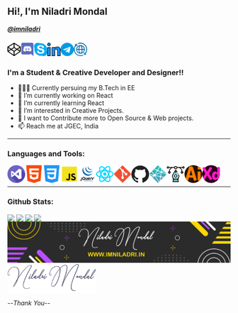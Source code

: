 ## Hi!, I'm Niladri Mondal

**_[@imniladri](https://github.com/imniladri)_**

### [<img align="left" alt="Niladri Mondal | Codepen" width="30px" src="./assets/codepen.png" />]()
### [<img align="left" alt="Niladri Mondal | Discord" width="30px" src="./assets/discord.png" />]()
### [<img align="left" alt="Niladri Mondal | Skype" width="30px" src="./assets/skype.png" />]()
### [<img align="left" alt="Niladri Mondal | Linkedin" width="30px" src="./assets/linkedin.png" />]()
### [<img align="left" alt="Niladri Mondal | Telegram" width="30px" src="./assets/telegram.png" />]()
### [<img align="left" alt="Niladri Mondal | Website" width="30px" src="./assets/website.png" />]()

<br/>
<br/>

### I'm a Student & Creative Developer and Designer!!

- 👨🏻‍🎓 Currently persuing my B.Tech in EE
- 🔭 I’m currently working on React
- 🌱 I’m currently learning React
- 👯 I’m interested in Creative Projects.
- 🥅 I want to Contribute more to Open Source & Web projects.
- 📫 Reach me at JGEC, India

<hr/>

### Languages and Tools:

<img align="left" alt="Visual Studio Code" width="40px" src="./assets/visual-studio.png" />
<img align="left" alt="HTML5" width="40px" src="./assets/html-5.png" />
<img align="left" alt="CSS3" width="40px" src="./assets/css-3.png" />
<img align="left" alt="Javascript" width="40px" src="./assets/javascript.png" />
<img align="left" alt="Jquery" width="40px" src="./assets/jquery.png" />
<img align="left" alt="React" width="40px" src="./assets/react.png" />
<img align="left" alt="Git" width="40px" src="./assets/git.png" />
<img align="left" alt="GitHub" width="40px" src="./assets/github.png" />
<img align="left" alt="Netlify" width="40px" src="./assets/netlify.png" />
<img align="left" alt="SVG" width="40px" src="./assets/svg.png" />
<img align="left" alt="Adobe Illustrator" width="40px" src="./assets/illustrator.png" />
<img align="left" alt="Adobe XD" width="40px" src="./assets/xd.png" />

<br/>
<br/>
<hr/>

### Github Stats:

<img align="center" src="https://github-readme-stats.vercel.app/api?username=imniladri&count_private=true&show_icons=true&theme=default" />

<img align="center" src="https://github-readme-stats.vercel.app/api/wakatime?username=imniladri&theme=buefy" />

<img align="center" src="https://github-readme-stats.vercel.app/api/top-langs/?username=imniladri&layout=compact&theme=default&count_private=false" />

<img align="center" src="https://github-readme-streak-stats.herokuapp.com/?user=imniladri&theme=vue" />

<br/>

<img align="center" alt="GitHub Profile | Banner" src="./assets/github-banner.png" />

<br/>

<img align="center" alt="GitHub Profile | Signature" width="200px" src="./assets/signature.png" />

--_Thank You_--
